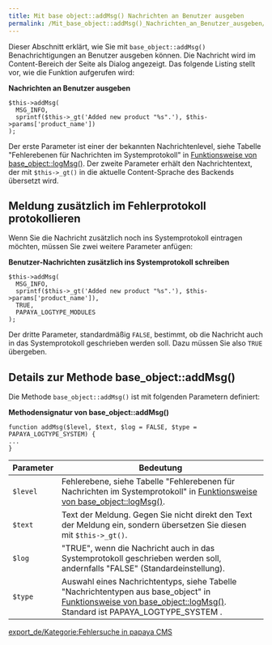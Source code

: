 ```yaml
---
title: Mit base object::addMsg() Nachrichten an Benutzer ausgeben
permalink: /Mit_base_object::addMsg()_Nachrichten_an_Benutzer_ausgeben/
---
```


Dieser Abschnitt erklärt, wie Sie mit `base_object::addMsg()` Benachrichtigungen an Benutzer ausgeben können. Die Nachricht wird im Content-Bereich der Seite als Dialog angezeigt. Das folgende Listing stellt vor, wie die Funktion aufgerufen wird:

**Nachrichten an Benutzer ausgeben**

~~~~ {.php}
$this->addMsg(
  MSG_INFO,
  sprintf($this->_gt('Added new product "%s".'), $this->params['product_name'])
);
~~~~

Der erste Parameter ist einer der bekannten Nachrichtenlevel, siehe Tabelle "Fehlerebenen für Nachrichten im Systemprotokoll" in [Funktionsweise von base_object::logMsg()](/Funktionsweise_von_base_object::logMsg() ). Der zweite Parameter erhält den Nachrichtentext, der mit `$this->_gt()` in die aktuelle Content-Sprache des Backends übersetzt wird.

Meldung zusätzlich im Fehlerprotokoll protokollieren
----------------------------------------------------

Wenn Sie die Nachricht zusätzlich noch ins Systemprotokoll eintragen möchten, müssen Sie zwei weitere Parameter anfügen:

**Benutzer-Nachrichten zusätzlich ins Systemprotokoll schreiben**

~~~~ {.php}
$this->addMsg(
  MSG_INFO,
  sprintf($this->_gt('Added new product "%s".'), $this->params['product_name']),
  TRUE,
  PAPAYA_LOGTYPE_MODULES
);
~~~~

Der dritte Parameter, standardmäßig `FALSE`, bestimmt, ob die Nachricht auch in das Systemprotokoll geschrieben werden soll. Dazu müssen Sie also `TRUE` übergeben.

Details zur Methode base_object::addMsg()
------------------------------------------

Die Methode `base_object::addMsg()` ist mit folgenden Parametern definiert:

**Methodensignatur von base_object::addMsg()**

~~~~ {.php}
function addMsg($level, $text, $log = FALSE, $type = PAPAYA_LOGTYPE_SYSTEM) {
...
}
~~~~

|Parameter|Bedeutung|
|---------|---------|
|`$level`|Fehlerebene, siehe Tabelle "Fehlerebenen für Nachrichten im Systemprotokoll" in [Funktionsweise von base_object::logMsg()](/Funktionsweise_von_base_object::logMsg() ).|
|`$text`|Text der Meldung. Gegen Sie nicht direkt den Text der Meldung ein, sondern übersetzen Sie diesen mit `$this->_gt()`.|
|`$log`|"TRUE", wenn die Nachricht auch in das Systemprotokoll geschrieben werden soll, andernfalls "FALSE" (Standardeinstellung).|
|`$type`|Auswahl eines Nachrichtentyps, siehe Tabelle "Nachrichtentypen aus base_object" in [Funktionsweise von base_object::logMsg()](/Funktionsweise_von_base_object::logMsg() ). Standard ist PAPAYA_LOGTYPE_SYSTEM .|

[export_de/Kategorie:Fehlersuche in papaya CMS](export_de/Kategorie:Fehlersuche_in_papaya_CMS )